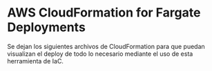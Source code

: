 # AWS CloudFormation for Fargate Deployments

Se dejan los siguientes archivos de CloudFormation para que puedan visualizan el deploy de todo lo necesario mediante el uso de esta herramienta de IaC.